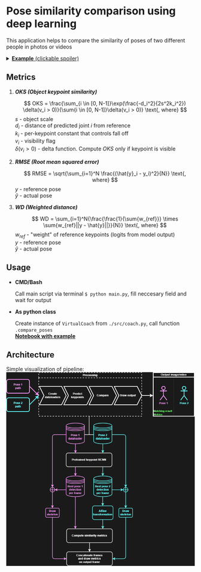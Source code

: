# Pose similarity comparison using deep learning
This application helps to compare the similarity of poses of two different people in photos or videos

<details>
  <summary><b><u>Example</b> (clickable spoiler)</u></summary>
  
  * Image  
    ![](examples/images/img_comparison.png)
  
  * Video  
    ![](examples/images/video_gif_comparison.gif)
  
</details>

## Metrics
1. <b><i>OKS (Object keypoint similarity)</i></b>

    $$ OKS = \frac{\sum_{i \in [0, N-1]}\exp(\frac{-d_i^2}{2s^2k_i^2}) \delta(v_i > 0)}{\sum{i \in [0, N-1]}\delta(v_i > 0)} \text{, where} $$
    $s$ - object scale  
    $d_i$ - distance of predicted joint $i$ from reference  
    $k_i$ - per-keypoint constant that controls fall off  
    $v_i$ - visibility flag  
    $\delta(v_i > 0)$ - delta function. Compute *OKS* only if keypoint is visible
  
2. <b><i>RMSE (Root mean squared error)</i></b>

    $$ RMSE = \sqrt{\sum_{i=1}^N \frac{(\hat{y}_i - y_i)^2}{N}} \text{, where} $$
    $y$ - reference pose  
    $\hat{y}$ - actual pose  

3. <b><i>WD (Weighted distance)</i></b>

    $$ WD = \sum_{i=1}^N{\frac{\frac{1}{\sum{w_{ref}}} \times \sum{w_{ref}||y - \hat{y}||}}{N}} \text{, where} $$
    $w_{ref}$ - "weight" of reference keypoints (logits from model output)  
    $y$ - reference pose  
    $\hat{y}$ - actual pose  
    
## Usage
* **CMD/Bash**

  Call main script via terminal `$ python main.py`, fill neccesary field and wait for output
* **As python class**

  Create instance of `VirtualCoach` from `./src/coach.py`, call function `.compare_poses`  
  [<b>Notebook with example</b>](./examples/usage_example.ipynb)

## Architecture
Simple visualization of pipeline:  
![](examples/images/arch.png)